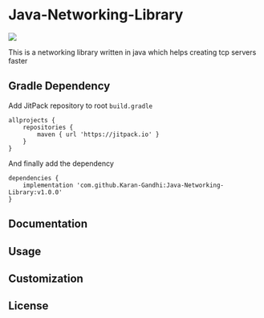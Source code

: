 # Java-Networking-Library

[![](https://jitpack.io/v/Karan-Gandhi/Java-Networking-Library.svg)](https://jitpack.io/#Karan-Gandhi/Java-Networking-Library)

This is a networking library written in java which helps creating tcp servers faster

## Gradle Dependency
Add JitPack repository to root `build.gradle`
```Gradle
allprojects {
    repositories {
        maven { url 'https://jitpack.io' }
    }
}
```
And finally add the dependency
```Gradle
dependencies {
    implementation 'com.github.Karan-Gandhi:Java-Networking-Library:v1.0.0'
}
```

## Documentation

## Usage

## Customization

## License
